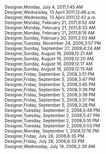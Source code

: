 ﻿Designer,Monday, July 4, 2011,1:45 AM  Designer,Wednesday, 13 April 2011,12:46 p.m.  Designer,Wednesday, 13 April 2011,12:42 p.m.  Designer,Monday, February 21, 2011,8:52 AM  Designer,Monday, February 21, 2011,8:33 AM  Designer,Monday, February 21, 2011,8:19 AM  Designer,Sunday, February 20, 2011,2:03 AM  Designer,Tuesday, November 24, 2009,3:57 PM  Designer,Sunday, September 27, 2009,4:24 AM  Designer,Sunday, August 16, 2009,12:21 AM  Designer,Sunday, August 16, 2009,12:20 AM  Designer,Sunday, August 16, 2009,12:17 AM  Designer,Sunday, August 16, 2009,12:13 AM  Designer,Friday, September 5, 2008,3:51 PM  Designer,Friday, September 5, 2008,3:47 PM  Designer,Friday, September 5, 2008,3:45 PM  Designer,Friday, September 5, 2008,3:39 PM  Designer,Friday, September 5, 2008,3:39 PM  Designer,Friday, September 5, 2008,3:37 PM  Designer,Friday, September 5, 2008,3:28 PM  Designer,Tuesday, September 2, 2008,5:48 PM  Designer,Tuesday, September 2, 2008,5:47 PM  Designer,Tuesday, September 2, 2008,5:10 PM  Designer,Tuesday, September 2, 2008,5:03 PM  Designer,Monday, September 1, 2008,12:16 PM  Designer,Friday, July 28, 2006,6:35 PM  Designer,Friday, July 28, 2006,6:33 PM  Designer,Wednesday, July 19, 2006,2:39 AM